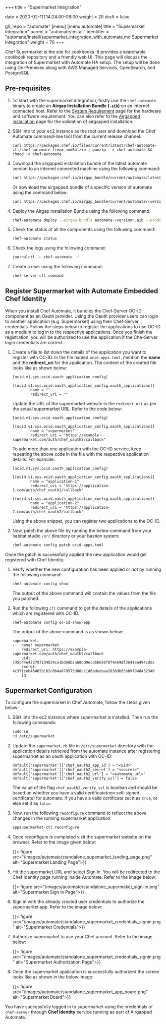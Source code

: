 +++
title = "Supermarket Integration"

date = 2020-02-11T14:24:00-08:00
weight = 20
draft = false

gh_repo = "automate"
[menu]
  [menu.automate]
    title = "Supermarket Integration"
    parent = "automate/install"
    identifier = "automate/install/supermarket_integration_with_automate.md Supermarket Integration"
    weight = 70
+++

Chef Supermarket is the site for cookbooks. It provides a searchable cookbook repository and a friendly web UI. This page will discuss the integration of Supermarket with Automate HA setup. The setup will be done using On-Premises along with AWS Managed Services, OpenSearch, and PostgreSQL.

## Pre-requisites

1. To start with the supermarket integration, firstly use the `chef-automate` binary to create an **Airgap Installation Bundle (`.aib`)** on an internet connected host. Refer to the [System Requirement](/automate/system_requirements/) page for the hardware and software requirement. You can also refer to the [Airgapped Installation](/automate/airgapped_installation/) page for the validation of airgapped installation.

1. SSH into to your ec2 instance as the root user and download the Chef Automate command-line tool from the current release channel.

    ```cd
    curl https://packages.chef.io/files/current/latest/chef-automate-cli/chef-automate_linux_amd64.zip | gunzip - > chef-automate && chmod +x chef-automate
    ```

1. Download the airgapped installation bundle of the latest automate version to an internet connected machine using the following command:

    ```bash
    curl https://packages.chef.io/airgap_bundle/current/automate/latest.aib -o </path/to/airgap-install-bundle>
    ```

    Or download the airgapped bundle of a specific version of automate using the command below:

    ```bash
    curl https://packages.chef.io/airgap_bundle/current/automate/<version>.aib -o </path/to/airgap-install-bundle>
    ```

1. Deploy the Airgap Installation Bundle using the following command:

    ```bash
    chef-automate deploy --airgap-bundle automate-<version>.aib --product automate --product infra-server
    ```

1. Check the status of all the components using the following command:

    ```bash
    chef-automate status
    ```

1. Check the logs using the following command:

    ```bash
    journalctl -u chef-automate -f
    ```

1. Create a user using the following command:

    ```bash
    chef-server-ctl command
    ```

## Register Supermarket with Automate Embedded Chef Identity

When you install Chef Automate, it bundles the Chef-Server OC-ID component as an Oauth provider. Using the Oauth provider users can login to another application (e.g. Supermarket) using their Chef-Server credentials. Follow the steps below to register the applications to use OC-ID as a medium to log in to the respective applications. Once you finish the registration, you will be authorized to use the application if the Che-Server login credentials are correct.

1. Create a file to list down the details of the application you  want to register with OC-ID. In the file named `ocid-apps.toml`, mention the **name** and the **redirect_uri** for the application. The content of the created file looks like as shown below:

    ```cd
    [ocid.v1.sys.ocid.oauth_application_config]
        [[ocid.v1.sys.ocid.oauth_application_config.oauth_applications]]
            name = ""
            redirect_uri = ""
    ```

    Update the URL of the supermarket website in the `redirect_uri` as per the actual supermarket URL. Refer to the code below:

    ```cd
    [ocid.v1.sys.ocid.oauth_application_config]
        [[ocid.v1.sys.ocid.oauth_application_config.oauth_applications]]
            name = "supermarket"
            redirect_uri = "https://example-supermarket.com/auth/chef_oauth2/callback"
    ```

    To add more than one application with the OC-ID service, keep repeating the above code in the file with the respective application details. For example:

    ```cd
    [ocid.v1.sys.ocid.oauth_application_config]
        [[ocid.v1.sys.ocid.oauth_application_config.oauth_applications]]
            name = "application-1"
            redirect_uri = "https://application-1.com/auth/chef_oauth2/callback"
        [[ocid.v1.sys.ocid.oauth_application_config.oauth_applications]]
            name = "application-2"
            redirect_uri = "https://application-2.com/auth/chef_oauth2/callback"
    ```

    Using the above snippet, you can register two applications to the OC-ID.

1. Now, patch the above file by running the below command from your habitat studio `/src` directory or your bastion system:

    ```bash
    chef-automate config patch ocid-apps.toml
    ```

Once the patch is successfully applied the new application would get registered with Chef Identity.

1. Verify whether the new configuration has been applied or not by running the following command:

    ```bash
    chef-automate config show
    ```

    The output of the above command will contain the values from the file you patched.

1. Run the following `ctl` command to get the details of the applications which are registered with OC-ID.

    ```cd
    chef-automate config oc-id-show-app
    ```

    The output of the above command is as shown below:

    ```cd
    supermarket:
    -   name: supermarket
        redirect_uri: https://example-supermarket.com/auth/chef_oauth2/callback
        uid: 735c44e423787134839ce1bdb6b2ab8bd9eca5b656f0f4e69df3641ea494cdda
        secret: 4c371ceb46465b162c0b4a670573d80ac1d6adeebaa2638db53bb9f94d432340
        id:
    ```

## Supermarket Configuration

To configure the supermarket in Chef Automate, follow the steps given below:

1. SSH into the ec2 instance where supermarket is installed. Then run the following commands:

    ```bash
    sudo su
    cd /etc/supermarket
    ```

1. Update the `supermarket.rb` file in `/etc/supermarket` directory with the application details retrieved from the automate instance after registering supermarket as an oauth application with OC-ID:

    ```cd
    default['supermarket']['chef_oauth2_app_id'] = "<uid>"
    default['supermarket']['chef_oauth2_secret'] = "<secret>"
    default['supermarket']['chef_oauth2_url'] = "<automate_url>"
    default['supermarket']['chef_oauth2_verify_ssl'] = false
    ```

    The value of the flag `chef_oauth2_verify_ssl` is boolean and should be based on whether you have a valid certificate(non self-signed certificate) for automate. If you have a valid certificate set it as `true`, or else set it as `false`.

1. Now, run the following `reconfigure` command to reflect the above changes in the running supermarket application:

    ```bash
    appsupermarket-ctl reconfigure
    ```

1. Once reconfigure is completed visit the supermarket website on the browser. Refer to the image given below:

    {{< figure src="/images/automate/standalone_supemarket_landing_page.png" alt="Supermarket Landing Page">}}

1. Hit the supermarket URL and select Sign In. You will be redirected to the Chef Identity page running inside Automate. Refer to the image below:

    {{< figure src="/images/automate/standalone_supermaket_sign-in.png" alt="Supermarket Sign In Page">}}

1. Sign in with the already created user credentials to authorize the supermarket app. Refer to the image below:

    {{< figure src="/images/automate/standalone_supermarket_credentials_signin.png" alt="Supermarket Credentials">}}

1. Authorize supermarket to use your Chef account. Refer to the image below:

    {{< figure src="/images/automate/standalone_supermarket_credentials_signin.png" alt="Supermarket Authorization Page">}}

1. Once the supermarket application is successfully authorized the screen looks like as shown in the below image:

    {{< figure src="/images/automate/standalone_supermarket_app_board.png" alt="Supermarket Board">}}

You have successfully logged in to supermarket using the credentials of `chef-server` through **Chef Identity** service running as part of Airgapped Automate.
